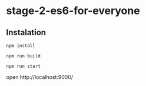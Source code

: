 # stage-2-es6-for-everyone

## Instalation

`npm install`

`npm run build`

`npm run start`

open http://localhost:9000/
